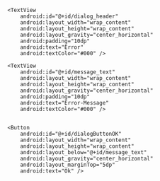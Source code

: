 <?xml version="1.0" encoding="utf-8"?>
<LinearLayout xmlns:android="http://schemas.android.com/apk/res/android"
    android:layout_width="wrap_content"
    android:layout_height="wrap_content"
    android:layout_gravity="center"
    android:background="@drawable/layout_bg"
    android:gravity="center"
    android:orientation="vertical"
    android:padding="20dp">

    <TextView
        android:id="@+id/dialog_header"
        android:layout_width="wrap_content"
        android:layout_height="wrap_content"
        android:layout_gravity="center_horizontal"
        android:padding="10dp"
        android:text="Error"
        android:textColor="#000" />

    <TextView
        android:id="@+id/message_text"
        android:layout_width="wrap_content"
        android:layout_height="wrap_content"
        android:layout_gravity="center_horizontal"
        android:padding="10dp"
        android:text="Error-Message"
        android:textColor="#000" />


    <Button
        android:id="@+id/dialogButtonOK"
        android:layout_width="wrap_content"
        android:layout_height="wrap_content"
        android:layout_below="@+id/message_text"
        android:layout_gravity="center_horizontal"
        android:layout_marginTop="5dp"
        android:text="Ok" />


</LinearLayout>
